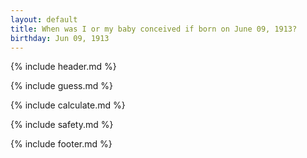 ```yaml
---
layout: default
title: When was I or my baby conceived if born on June 09, 1913?
birthday: Jun 09, 1913
---
```


{% include header.md %}

{% include guess.md %}

{% include calculate.md %}

{% include safety.md %}

{% include footer.md %}



